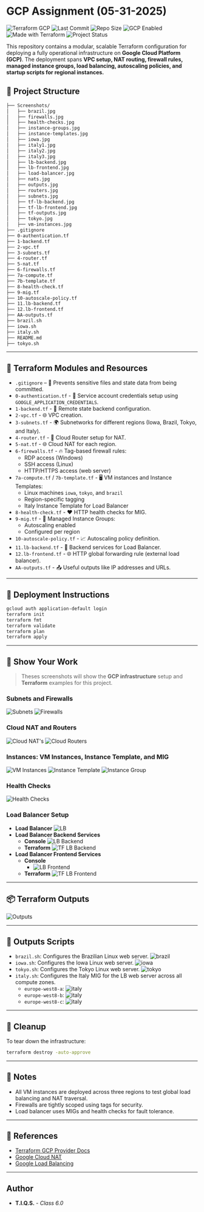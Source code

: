 
# GCP Assignment (05-31-2025)

![Terraform GCP](https://img.shields.io/badge/Terraform-GCP-blueviolet?logo=terraform&logoColor=white)
![Last Commit](https://img.shields.io/github/last-commit/tiqsclass6/gcp-repo-build-05312025?style=flat-square)
![Repo Size](https://img.shields.io/github/repo-size/tiqsclass6/gcp-repo-build-05312025)
![GCP Enabled](https://img.shields.io/badge/GCP-Enabled-4285F4?logo=googlecloud&logoColor=white)
![Made with Terraform](https://img.shields.io/badge/Made%20with-Terraform-5F43E9?logo=terraform)
![Project Status](https://img.shields.io/badge/Status-Stable-brightgreen)

This repository contains a modular, scalable Terraform configuration for deploying a fully operational infrastructure on **Google Cloud Platform (GCP)**. The deployment spans **VPC setup, NAT routing, firewall rules, managed instance groups, load balancing, autoscaling policies, and startup scripts for regional instances.**

## 📁 Project Structure

```bash
├── Screenshots/
│   ├── brazil.jpg
│   ├── firewalls.jpg
│   ├── health-checks.jpg
│   ├── instance-groups.jpg
│   ├── instance-templates.jpg
│   ├── iowa.jpg
│   ├── italy1.jpg
│   ├── italy2.jpg
│   ├── italy3.jpg
│   ├── lb-backend.jpg
│   ├── lb-frontend.jpg
│   ├── load-balancer.jpg
│   ├── nats.jpg
│   ├── outputs.jpg
│   ├── routers.jpg
│   ├── subnets.jpg
│   ├── tf-lb-backend.jpg
│   ├── tf-lb-frontend.jpg
│   ├── tf-outputs.jpg
│   ├── tokyo.jpg
│   ├── vm-instances.jpg
├── .gitignore
├── 0-authentication.tf
├── 1-backend.tf
├── 2-vpc.tf
├── 3-subnets.tf
├── 4-router.tf
├── 5-nat.tf
├── 6-firewalls.tf
├── 7a-compute.tf
├── 7b-template.tf
├── 8-health-check.tf
├── 9-mig.tf
├── 10-autoscale-policy.tf
├── 11.lb-backend.tf
├── 12.lb-frontend.tf
├── AA-outputs.tf
├── brazil.sh
├── iowa.sh
├── italy.sh
├── README.md
├── tokyo.sh
```

---

## 🧱 Terraform Modules and Resources

- `.gitignore` – 🚫 Prevents sensitive files and state data from being committed.
- `0-authentication.tf` - 🔐 Service account credentials setup using `GOOGLE_APPLICATION_CREDENTIALS`.
- `1-backend.tf` - 💾 Remote state backend configuration.
- `2-vpc.tf` - 🌐 VPC creation.
- `3-subnets.tf` - 🌍 Subnetworks for different regions (Iowa, Brazil, Tokyo, and Italy).
- `4-router.tf` - 🔁 Cloud Router setup for NAT.
- `5-nat.tf` - 🌐 Cloud NAT for each region.
- `6-firewalls.tf` - 🔥 Tag-based firewall rules:
  - RDP access (Windows)
  - SSH access (Linux)
  - HTTP/HTTPS access (web server)
- `7a-compute.tf` / `7b-template.tf` - 🖥️ VM instances and Instance Templates:
  - Linux machines `iowa`, `tokyo`, and `brazil`
  - Region-specific tagging
  - Italy Instance Template for Load Balancer
- `8-health-check.tf` - ❤️ HTTP health checks for MIG.
- `9-mig.tf` - 🧬 Managed Instance Groups:
  - Autoscaling enabled
  - Configured per region
- `10-autoscale-policy.tf` - 📈 Autoscaling policy definition.
- `11.lb-backend.tf` - 🔄 Backend services for Load Balancer.
- `12.lb-frontend.tf` - 🌐 HTTP global forwarding rule (external load balancer).
- `AA-outputs.tf` - 📤 Useful outputs like IP addresses and URLs.

---

## 🚀 Deployment Instructions

```bash
gcloud auth application-default login
terraform init
terraform fmt
terraform validate
terraform plan
terraform apply
```

---

## 📸 Show Your Work

> Theses screenshots will show the **GCP infrastructure** setup and **Terraform** examples for this project.

### Subnets and Firewalls

![Subnets](Screenshots/subnets.jpg)
![Firewalls](/Screenshots/firewalls.jpg)

### Cloud NAT and Routers

![Cloud NAT's](Screenshots/nats.jpg)
![Cloud Routers](/Screenshots/routers.jpg)

### Instances: VM Instances, Instance Template, and MIG

![VM Instances](/Screenshots/vm-instances.jpg)
![Instance Template](/Screenshots/instance-templates.jpg)
![Instance Group](/Screenshots/instance-groups.jpg)

### Health Checks

![Health Checks](/Screenshots/health-checks.jpg)

### Load Balancer Setup

- **Load Balancer** ![LB](/Screenshots/load-balancer.jpg)
- **Load Balancer Backend Services**
  - **Console** ![LB Backend](/Screenshots/lb-backend.jpg)
  - **Terraform** ![TF LB Backend](/Screenshots/tf-lb-backend.jpg)
- **Load Balancer Frontend Services**
  - **Console**
    - ![LB Frontend](/Screenshots/lb-frontend.jpg)
  - **Terraform** ![TF LB Frontend](/Screenshots/tf-lb-frontend.jpg)

---

## 📦 Terraform Outputs

![Outputs](/Screenshots/outputs.jpg)

---

## 🔧 Outputs Scripts

- `brazil.sh`: Configures the Brazilian Linux web server.
![brazil](/Screenshots/brazil.jpg)
- `iowa.sh`: Configures the Iowa Linux web server.
![iowa](/Screenshots/iowa.jpg)
- `tokyo.sh`: Configures the Tokyo Linux web server.
![tokyo](/Screenshots/tokyo.jpg)
- `italy.sh`: Configures the Italy MIG for the LB web server across all compute zones.
  - `europe-west8-a`: ![italy](/Screenshots/italy1.jpg)
  - `europe-west8-b`: ![italy](/Screenshots/italy2.jpg)
  - `europe-west8-c`: ![italy](/Screenshots/italy3.jpg)

---

## 🧹 Cleanup

To tear down the infrastructure:

```bash
terraform destroy -auto-approve
```

---

## 🧠 Notes

- All VM instances are deployed across three regions to test global load balancing and NAT traversal.
- Firewalls are tightly scoped using tags for security.
- Load balancer uses MIGs and health checks for fault tolerance.

---

## 🔗 References

- [Terraform GCP Provider Docs](https://registry.terraform.io/providers/hashicorp/google/latest/docs)
- [Google Cloud NAT](https://cloud.google.com/nat/docs/overview)
- [Google Load Balancing](https://cloud.google.com/load-balancing)

---

## Author

- **T.I.Q.S.** - *Class 6.0*
